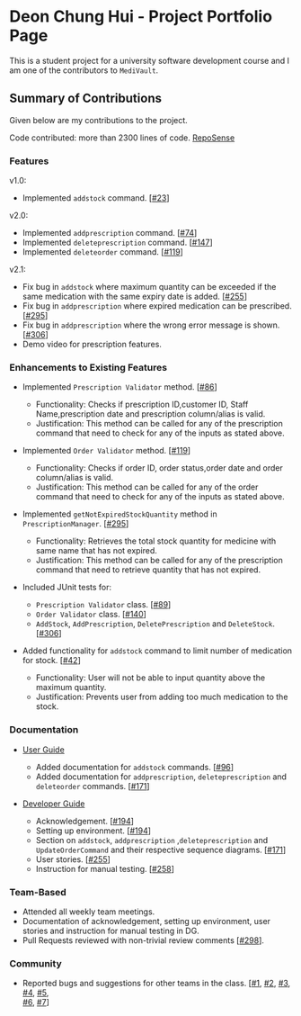 # Deon Chung Hui - Project Portfolio Page

This is a student project for a university software development course and I am one of the contributors to `MediVault`.

## Summary of Contributions

Given below are my contributions to the project.

Code contributed: more than 2300 lines of
code. [RepoSense](https://nus-cs2113-ay2122s1.github.io/tp-dashboard/?search=deonchung&sort=groupTitle&sortWithin=title&timeframe=commit&mergegroup=&groupSelect=groupByRepos&breakdown=true&checkedFileTypes=docs~functional-code~test-code~other&since=2021-09-25)
### Features

v1.0:

* Implemented `addstock` command. [[#23](https://github.com/AY2122S1-CS2113T-T10-1/tp/pull/23)]

v2.0:

* Implemented `addprescription` command. [[#74](https://github.com/AY2122S1-CS2113T-T10-1/tp/pull/74)]
* Implemented `deleteprescription` command. [[#147](https://github.com/AY2122S1-CS2113T-T10-1/tp/pull/147)]
* Implemented `deleteorder` command. [[#119](https://github.com/AY2122S1-CS2113T-T10-1/tp/pull/119)]

v2.1:

* Fix bug in `addstock` where maximum quantity can be exceeded if the same medication with the same expiry date is added. [[#255](https://github.com/AY2122S1-CS2113T-T10-1/tp/pull/255)]
* Fix bug in `addprescription` where expired medication can be prescribed. [[#295](https://github.com/AY2122S1-CS2113T-T10-1/tp/pull/295)]
* Fix bug in `addprescription` where the wrong error message is shown. [[#306](https://github.com/AY2122S1-CS2113T-T10-1/tp/pull/306)]
* Demo video for prescription features.
    
### Enhancements to Existing Features

* Implemented `Prescription Validator` method. [[#86](https://github.com/AY2122S1-CS2113T-T10-1/tp/pull/86)]
    * Functionality: Checks if prescription ID,customer ID, Staff Name,prescription date and prescription column/alias is valid.
    * Justification: This method can be called for any of the prescription command that need to check for any of the inputs as stated above.


* Implemented `Order Validator` method. [[#119](https://github.com/AY2122S1-CS2113T-T10-1/tp/pull/119)]
    * Functionality: Checks if order ID, order status,order date and order column/alias is valid.
    * Justification: This method can be called for any of the order command that need to check for any of the inputs as stated above.


* Implemented `getNotExpiredStockQuantity` method in `PrescriptionManager`. [[#295](https://github.com/AY2122S1-CS2113T-T10-1/tp/pull/295)]
  * Functionality: Retrieves the total stock quantity for medicine with same name that has not expired.
  * Justification: This method can be called for any of the prescription command that need to retrieve quantity that has not expired.

* Included JUnit tests for:
    * `Prescription Validator` class. [[#89](https://github.com/AY2122S1-CS2113T-T10-1/tp/pull/89)]
    * `Order Validator` class. [[#140](https://github.com/AY2122S1-CS2113T-T10-1/tp/pull/140)]
    * `AddStock`, `AddPrescription`, `DeletePrescription` and `DeleteStock`. [[#306](https://github.com/AY2122S1-CS2113T-T10-1/tp/pull/306)]
* Added functionality for `addstock` command to limit number of medication for stock. [[#42](https://github.com/AY2122S1-CS2113T-T10-1/tp/pull/42)]
    * Functionality: User will not be able to input quantity above the maximum quantity. 
    * Justification: Prevents user from adding too much medication to the stock.


### Documentation

* [User Guide](../UserGuide.md)
    * Added documentation for `addstock` commands. [[#96](https://github.com/AY2122S1-CS2113T-T10-1/tp/pull/96)]
    * Added documentation for `addprescription`, `deleteprescription` and `deleteorder` commands. [[#171](https://github.com/AY2122S1-CS2113T-T10-1/tp/pull/171)]

* [Developer Guide](../DeveloperGuide.md) 
  * Acknowledgement. [[#194](https://github.com/AY2122S1-CS2113T-T10-1/tp/pull/194)]
  * Setting up environment. [[#194](https://github.com/AY2122S1-CS2113T-T10-1/tp/pull/194)]
  * Section on `addstock`, `addprescription` ,`deleteprescription` and `UpdateOrderCommand` and their respective sequence diagrams. [[#171](https://github.com/AY2122S1-CS2113T-T10-1/tp/pull/171)]
  * User stories. [[#255](https://github.com/AY2122S1-CS2113T-T10-1/tp/pull/255)]
  * Instruction for manual testing. [[#258](https://github.com/AY2122S1-CS2113T-T10-1/tp/pull/258)]

### Team-Based

* Attended all weekly team meetings.
* Documentation of acknowledgement, setting up environment, user stories and instruction for manual testing in DG.
* Pull Requests reviewed with non-trivial review comments [[#298](https://github.com/AY2122S1-CS2113T-T10-1/tp/pull/298)].

### Community

* Reported bugs and suggestions for other teams in the class. [[#1](https://github.com/deonchung/ped/issues/1), [#2](https://github.com/deonchung/ped/issues/2),
  [#3](https://github.com/deonchung/ped/issues/3), [#4](https://github.com/deonchung/ped/issues/4), [#5](https://github.com/deonchung/ped/issues/5),   
  [#6](https://github.com/deonchung/ped/issues/6), [#7](https://github.com/deonchung/ped/issues/7)]
